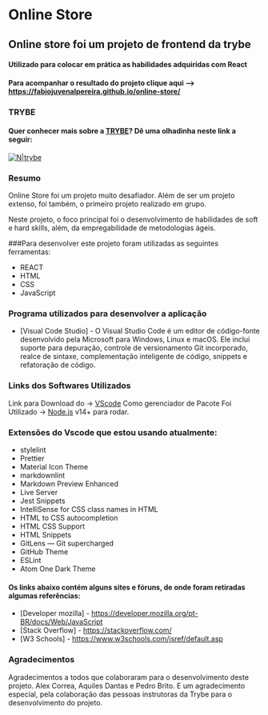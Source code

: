 # Online Store
## Online store foi um projeto de frontend da trybe
#### Utilizado para colocar em prática as habilidades adquiridas com React
#### Para acompanhar o resultado do projeto clique aqui --> https://fabiojuvenalpereira.github.io/online-store/

### TRYBE
#### Quer conhecer mais sobre a [TRYBE](https://www.betrybe.com/)?  Dê uma olhadinha neste link a seguir:
[![N|trybe](https://assets-global.website-files.com/61549abf6fb9ca5e91bc5709/61549abf6fb9ca4630bc5747_Logo.svg)](https://www.betrybe.com/)

### Resumo
Online Store foi um projeto muito desafiador. Além de ser um projeto extenso, foi também, o primeiro projeto realizado em grupo.

Neste projeto, o foco principal foi o desenvolvimento de habilidades de soft e hard skills, além, da empregabilidade de metodologias ágeis. 



###Para desenvolver este projeto foram utilizadas as seguintes ferramentas:
- REACT
- HTML
- CSS
- JavaScript

### Programa utilizados para desenvolver a aplicação 
- [Visual Code Studio] - O Visual Studio Code é um editor de código-fonte desenvolvido pela Microsoft para Windows, Linux e macOS. Ele inclui suporte para depuração, controle de versionamento Git incorporado, realce de sintaxe, complementação inteligente de código, snippets e refatoração de código.

### Links dos Softwares Utilizados
Link para Download do -> [VScode](https://code.visualstudio.com/)
Como gerenciador de Pacote Foi Utilizado  -> [Node.js](https://nodejs.org/) v14+ para rodar.

### Extensões do Vscode que estou usando atualmente:
- stylelint
- Prettier
- Material Icon Theme
- markdownlint
- Markdown Preview Enhanced
- Live Server
- Jest Snippets
- IntelliSense for CSS class names in HTML
- HTML to CSS autocompletion
- HTML CSS Support
- HTML Snippets
- GitLens — Git supercharged
- GitHub Theme
- ESLint
- Atom One Dark Theme

#### Os links abaixo contém alguns sites e fóruns, de onde foram retiradas algumas referências:
- [Developer mozilla] - https://developer.mozilla.org/pt-BR/docs/Web/JavaScript
- [Stack Overflow] - https://stackoverflow.com/
- [W3 Schools] - https://www.w3schools.com/jsref/default.asp

### Agradecimentos
Agradecimentos a todos que colaboraram para o desenvolvimento deste projeto. Alex Correa, Aquiles Dantas e Pedro Brito. E um agradecimento especial, pela colaboração das pessoas instrutoras da Trybe para o desenvolvimento do projeto.
